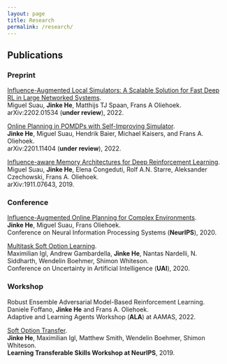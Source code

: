 ```yaml
---
layout: page
title: Research
permalink: /research/
---
```


## Publications

### Preprint

[Influence-Augmented Local Simulators: A Scalable Solution for Fast Deep RL in Large Networked Systems](https://arxiv.org/abs/2202.01534).    
Miguel Suau, **Jinke He**, Matthijs TJ Spaan, Frans A Oliehoek.     
arXiv:2202.01534 (**under review**), 2022.

[Online Planning in POMDPs with Self-Improving Simulator](https://arxiv.org/abs/2201.11404).  
**Jinke He**, Miguel Suau, Hendrik Baier, Michael Kaisers, and Frans A. Oliehoek.   
arXiv:2201.11404 (**under review**), 2022.

[Influence-aware Memory Architectures for Deep Reinforcement Learning](https://arxiv.org/abs/1911.07643).   
Miguel Suau, **Jinke He**, Elena Congeduti, Rolf A.N. Starre, Aleksander Czechowski, Frans A. Oliehoek.   
arXiv:1911.07643, 2019.

### Conference

[Influence-Augmented Online Planning for Complex Environments](https://arxiv.org/abs/2010.11038).   
**Jinke He**, Miguel Suau, Frans Oliehoek.  
Conference on Neural Information Processing Systems (**NeurIPS**), 2020.

[Multitask Soft Option Learning](https://auai.org/uai2020/proceedings/397_main_paper.pdf).   
Maximilian Igl, Andrew Gambardella, **Jinke He**, Nantas Nardelli, N. Siddharth, Wendelin Boehmer, Shimon Whiteson.    
Conference on Uncertainty in Artificial Intelligence (**UAI**), 2020. 

### Workshop

Robust Ensemble Adversarial Model-Based Reinforcement Learning. Daniele Foffano, **Jinke He** and Frans A. Oliehoek.   
Adaptive and Learning Agents Workshop (**ALA**) at AAMAS, 2022.

[Soft Option Transfer](https://www.skillsworkshop.ai/uploads/1/2/1/5/121527312/softoptiontransfer.pdf).   
**Jinke He**, Maximilian Igl, Matthew Smith, Wendelin Boehmer, Shimon Whiteson.   
**Learning Transferable Skills Workshop at NeurIPS**, 2019.